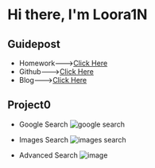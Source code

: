 # Hi there, I'm Loora1N

## Guidepost

- Homework--->[Click Here](https://web-dut-2022fall.github.io/project-0-Loora1N/project-0-Loora1N/)
- Github--->[Click Here](https://github.com/Loora1N)
- Blog--->[Click Here](https://loora1n.github.io/)

## Project0

- Google Search
![google search](https://user-images.githubusercontent.com/102774816/202665049-21e7a230-0d60-4a2b-a17f-dfae64d9c123.png)

- Images Search
![images search](https://user-images.githubusercontent.com/102774816/202665100-9a1d5d8d-afff-4e3c-b60a-a3a6687942e9.png)

- Advanced Search
![image](https://user-images.githubusercontent.com/102774816/202699264-e9828b6a-834d-4eb0-b96f-70643d36a40c.png)


